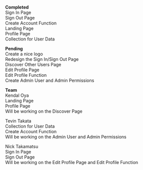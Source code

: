 **Completed**  
Sign In Page  
Sign Out Page  
Create Account Function  
Landing Page   
Profile Page  
Collection for User Data  

**Pending**  
Create a nice logo  
Redesign the Sign In/Sign Out Page  
Discover Other Users Page  
Edit Profile Page  
Edit Profile Function  
Create Admin User and Admin Permissions  

**Team**  
Kendal Oya   
  Landing Page  
  Profile Page  
  Will be working on the Discover Page  
  
Tevin Takata  
  Collection for User Data  
  Create Account Function  
  Will be working on the Admin User and Admin Permissions  
  
Nick Takamatsu  
  Sign In Page  
  Sign Out Page  
  Will be working on the Edit Profile Page and Edit Profile Function  
  


